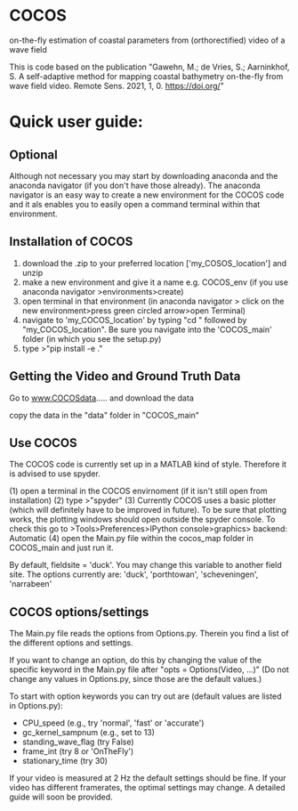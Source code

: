# COCOS
on-the-fly estimation of coastal parameters from (orthorectified) video of a wave field

This is code based on the publication "Gawehn, M.; de Vries, S.; Aarninkhof, S. A self-adaptive method for mapping coastal bathymetry on-the-fly from wave field video. Remote Sens. 2021, 1, 0. https://doi.org/"

Quick user guide:
=================

Optional
--------
Although not necessary you may start by downloading anaconda and the anaconda navigator (if you don't have those already). The anaconda navigator is an easy way to create a new environment for the COCOS code and it als enables you to easily open a command terminal within that environment.

Installation of COCOS
---------------------
1. download the .zip to your preferred location ['my_COSOS_location'] and unzip
2. make a new environment and give it a name e.g. COCOS_env (if you use anaconda navigator >environments>create)
3. open terminal in that environment (in anaconda navigator > click on the new environment>press green circled arrow>open Terminal)
4. navigate to 'my_COCOS_location' by typing "cd " followed by "my_COCOS_location". Be sure you navigate into the 'COCOS_main' folder (in which you see the setup.py)
5. type >"pip install -e ."

Getting the Video and Ground Truth Data
---------------------------------------
Go to www.COCOSdata..... and download the data

copy the data in the "data" folder in "COCOS_main"

Use COCOS
---------
The COCOS code is currently set up in a MATLAB kind of style. Therefore it is advised to use spyder.

(1) open a terminal in the COCOS envirnoment (if it isn't still open from installation)
(2) type >"spyder"
(3) Currently COCOS uses a basic plotter (which will definitely have to be improved in future). To be sure that plotting works, the plotting windows should open outside the spyder console. To check this go to >Tools>Preferences>IPython console>graphics> backend: Automatic
(4) open the Main.py file within the cocos_map folder in COCOS_main and just run it.

By default, fieldsite = 'duck'. You may change this variable to another field site. The options currently are: 'duck', 'porthtowan', 'scheveningen', 'narrabeen' 

COCOS options/settings
----------------------

The Main.py file reads the options from Options.py. Therein you find a list of the different options and settings.

If you want to change an option, do this by changing the value of the specific keyword in the Main.py file after "opts = Options(Video, ...)"
(Do not change any values in Options.py, since those are the default values.)

To start with option keywords you can try out are (default values are listed in Options.py): 
- CPU_speed (e.g., try 'normal', 'fast' or 'accurate') 
- gc_kernel_sampnum (e.g., set to 13)
- standing_wave_flag (try False)
- frame_int (try 8 or 'OnTheFly')
- stationary_time (try 30)

If your video is measured at 2 Hz the default settings should be fine. If your video has different framerates, the optimal settings may change. A detailed guide will soon be provided.

